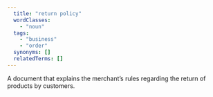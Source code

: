 ```yaml
---
  title: "return policy"
  wordClasses:
    - "noun"
  tags:
    - "business"
    - "order"
  synonyms: []
  relatedTerms: []
---
```

A document that explains the merchant’s rules regarding the return of products by customers.
